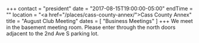 +++
contact = "president"
date = "2017-08-15T19:00:00-05:00"
endTime = ""
location = "<a href=\"/places/cass-county-annex/\">Cass County Annex</a>"
title = "August Club Meeting"
dates = [ "Business Meetings" ]
+++
We meet in the basement meeting room. Please enter through the north
doors adjacent to the 2nd Ave S parking lot.

